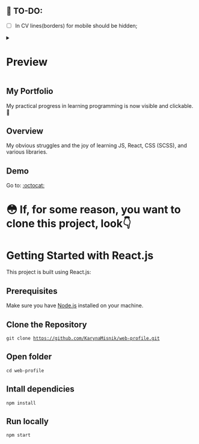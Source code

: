 ## 📜 TO-DO:


- [ ] In CV lines(borders) for mobile should be hidden;

<details>
<summary><h1>Preview</h1></summary>

![web-portfolio-preview](https://github.com/KarynaMisnik/web-profile/assets/96831988/b838f775-8f1a-4112-a2df-18045210ad9a)

  
</details>

## My Portfolio

My practical progress in learning programming is now visible and clickable. 🙂

## Overview

My obvious struggles and the joy of learning JS, React, CSS (SCSS), and various libraries.

## Demo

Go to: <a href="https://karynamisnik.github.io/web-profile/">:octocat:</a>  

# 😳 If, for some reason, you want to clone this project, look👇

# Getting Started with React.js

This project is built using React.js:

## Prerequisites

Make sure you have [Node.js](https://nodejs.org/) installed on your machine.

## Clone the Repository

<code>git clone https://github.com/KarynaMisnik/web-profile.git</code>

## Open folder

<code>cd web-profile</code>

## Intall dependicies

<code>npm install</code>

## Run locally

<code>npm start</code>

